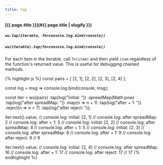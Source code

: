 ```yaml
---
title: tap
---
```

#### [{{ page.title }}](#{{ page.title | slugify }})
##### `wu.tap(iterable, fn=console.log.bind(console))`
##### `wu(iterable).tap(fn=console.log.bind(console))`

For each item in the iterable, call `fn(item)` and then yield `item` regardless
of the function's returned value. This is useful for debugging chained methods.

{% highlight js %}
const pairs = [
  [2, 1],
  [2, 2],
  [2, 3],
  [2, 4]
];

const log = msg => console.log.bind(console, msg);

const iter = wu(pairs)
  .tap(log("initial: "))
  .spreadMap(Math.pow)
  .tap(log("after spreadMap: "))
  .map(n => n + 1)
  .tap(log("after + 1: "))
  .reject(n => n < 7)
  .tap(log("after reject: "));

iter.next().value;
// console.log: initial: [2, 1]
// console.log: after spreadMap: 2
// console.log: after + 1: 3
// console.log: initial: [2, 2]
// console.log: after spreadMap: 4
// console.log: after + 1: 5
// console.log: initial: [2, 3]
// console.log: after spreadMap: 8
// console.log: after + 1: 9
// console.log: after reject: 9
// 9

iter.next().value;
// console.log: initial: [2, 4]
// console.log: after spreadMap: 16
// console.log: after + 1: 17
// console.log: after reject: 17
// 17
{% endhighlight %}
